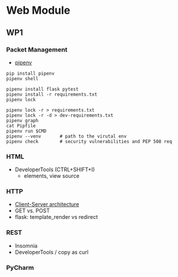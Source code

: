 # Web Module 

## WP1

### Packet Management
* [pipenv](https://realpython.com/pipenv-guide/)

```shell
pip install pipenv
pipenv shell

pipenv install flask pytest
pipenv install -r requirements.txt
pipenv lock

pipenv lock -r > requirements.txt
pipenv lock -r -d > dev-requirements.txt
pipenv graph
cat Pipfile         
pipenv run $CMD
pipenv --venv       # path to the virutal env
pipenv check        # security vulnerabilities and PEP 508 req
```

### HTML
* DeveloperTools (CTRL+SHIFT+I)
    * elements, view source

### HTTP
* [Client-Server architecture](https://docs.google.com/presentation/d/1PUggE2mhGVsbtOd62m82mNX8pl0P5MsmSrFw5G4zBfw/edit#slide=id.p7)
* GET vs. POST
* flask: template_render vs redirect

### REST
* Insomnia
* DeveloperTools / copy as curl
  
### PyCharm
